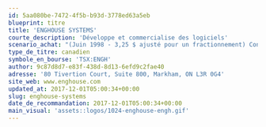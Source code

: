 ```yaml
---
id: 5aa080be-7472-4f5b-b93d-3778ed63a5eb
blueprint: titre
title: 'ENGHOUSE SYSTEMS'
courte_description: 'Développe et commercialise des logiciels'
scenario_achat: "(Juin 1998 - 3,25 $ ajusté pour un fractionnement) Consolidateur d'un marché très fragmenté. Revenus hautement récurrents. Rentabilité élevée. Steve Sadler a une expertise éprouvée pour réaliser des acquisitions attrayantes et les intégrer efficacement. Barrières : difficile pour les clients de changer de fournisseurs (coûteux et complexe). Mérite prime par rapport au marché."
type_de_titre: canadien
symbole_en_bourse: 'TSX:ENGH'
author: 9c87d8d7-e83f-438d-8d13-6efd9c2fae40
adresse: '80 Tivertion Court, Suite 800, Markham, ON L3R 0G4'
site_web: www.enghouse.com
updated_at: 2017-12-01T05:00:34+00:00
slug: enghouse-systems
date_de_recommandation: 2017-12-01T05:00:34+00:00
main_visual: 'assets::logos/1024-enghouse-engh.gif'
---
```

